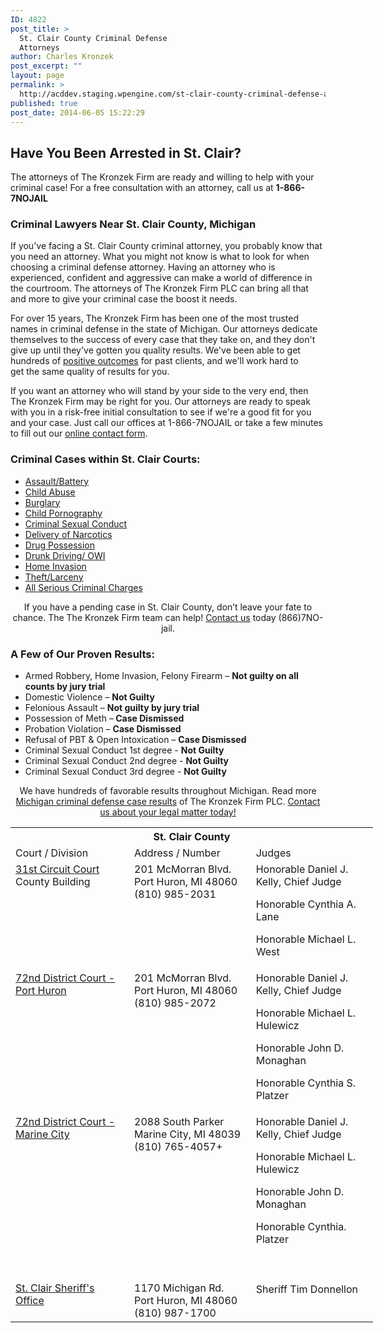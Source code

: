 ```yaml
---
ID: 4822
post_title: >
  St. Clair County Criminal Defense
  Attorneys
author: Charles Kronzek
post_excerpt: ""
layout: page
permalink: >
  http://acddev.staging.wpengine.com/st-clair-county-criminal-defense-attorneys-michigan.html
published: true
post_date: 2014-06-05 15:22:29
---
```

<h2>Have You Been Arrested in St. Clair?</h2>
The attorneys of The Kronzek Firm are ready and willing to help with your criminal case! For a free consultation with an attorney, call us at <strong>1-866-7NOJAIL</strong>
<h3>Criminal Lawyers Near St. Clair County, Michigan</h3>
If you've facing a St. Clair County criminal attorney, you probably know that you need an attorney. What you might not know is what to look for when choosing a criminal defense attorney. Having an attorney who is experienced, confident and aggressive can make a world of difference in the courtroom. The attorneys of The Kronzek Firm PLC can bring all that and more to give your criminal case the boost it needs.

For over 15 years, The Kronzek Firm has been one of the most trusted names in criminal defense in the state of Michigan. Our attorneys dedicate themselves to the success of every case that they take on, and they don't give up until they've gotten you quality results. We've been able to get hundreds of <a href="http://acddev.staging.wpengine.com/proven-results.html">positive outcomes</a> for past clients, and we'll work hard to get the same quality of results for you.

If you want an attorney who will stand by your side to the very end, then The Kronzek Firm may be right for you. Our attorneys are ready to speak with you in a risk-free initial consultation to see if we're a good fit for you and your case. Just call our offices at 1-866-7NOJAIL or take a few minutes to fill out our <a href="http://acddev.staging.wpengine.com/contact-us.html">online contact form</a>.
<h3>Criminal Cases within St. Clair Courts:</h3>
<ul class="no-bullets">
	<li><a href="http://acddev.staging.wpengine.com/assault-charges.html">Assault/Battery</a></li>
	<li><a title="Michigan Child Abuse Attorneys" href="http://acddev.staging.wpengine.com/michigan-child-abuse-attorneys-abuse-neglect-defense-lawyers.html">Child Abuse</a></li>
	<li><a href="http://acddev.staging.wpengine.com/burglary-crimes.html">Burglary</a></li>
	<li><a title="Michigan Child Pornography Defense Attorneys" href="http://www.sexcrimeattorneys.com/michigan/sex-crimes/child-pornography" target="_blank">Child Pornography</a></li>
	<li><a href="http://acddev.staging.wpengine.com/sex-crimes.html">Criminal Sexual Conduct</a></li>
	<li><a title="Michigan Drug Crime Overview" href="http://acddev.staging.wpengine.com/drug-charges.html" target="_blank">Delivery of Narcotics</a></li>
	<li><a href="http://acddev.staging.wpengine.com/drug-charges.html">Drug Possession</a></li>
	<li><a href="http://acddev.staging.wpengine.com/drunk-driving.html">Drunk Driving/ OWI</a></li>
	<li><a title="Michigan Home Invasion" href="http://acddev.staging.wpengine.com/michigan-home-invasion-attorneys-criminal-defense-lawyers.html">Home Invasion</a></li>
	<li><a href="http://acddev.staging.wpengine.com/theft-charges.html">Theft/Larceny</a></li>
	<li><a href="http://acddev.staging.wpengine.com/">All Serious Criminal Charges</a></li>
</ul>
<p class="ctas" style="text-align: center;">If you have a pending case in St. Clair County, don’t leave your fate to chance. The The Kronzek Firm team can help! <a href="http://acddev.staging.wpengine.com/contact-us.html">Contact us</a> today (866)7NO-jail.</p>

<h3>A Few of Our Proven Results:</h3>
<ul>
	<li>Armed Robbery, Home Invasion, Felony Firearm – <b>Not guilty on all counts by jury trial</b></li>
	<li>Domestic Violence – <strong>Not Guilty</strong></li>
	<li>Felonious Assault – <strong>Not guilty by jury trial</strong></li>
	<li>Possession of Meth –<strong> <b>Case Dismissed</b></strong></li>
	<li>Probation Violation – <b>Case Dismissed</b></li>
	<li>Refusal of PBT &amp; Open Intoxication – <b>Case Dismissed</b></li>
	<li>Criminal Sexual Conduct 1st degree - <strong>Not Guilty</strong></li>
	<li>Criminal Sexual Conduct 2nd degree - <strong>Not Guilty</strong></li>
	<li>Criminal Sexual Conduct 3rd degree - <strong>Not Guilty</strong></li>
</ul>
<p class="ctas" style="text-align: center;">We have hundreds of favorable results throughout Michigan. Read more <a href="http://acddev.staging.wpengine.com/proven-results.html">Michigan criminal defense case results</a> of The Kronzek Firm PLC.
<a href="http://acddev.staging.wpengine.com/contact-us.html">Contact us about your legal matter today!</a></p>
<p class="ctas" style="text-align: center;"></p>
<p class="ctas" style="text-align: left;"></p>

<table class="districts" style="width: 580px !important;" cellspacing="0">
<tbody>
<tr>
<th colspan="3">St. Clair County</th>
</tr>
<tr class="subjects">
<td width="225">Court / Division</td>
<td width="225">Address / Number</td>
<td width="225">Judges</td>
</tr>
<tr>
<td valign="top"><a href="http://www.stclaircounty.org/Offices/courts/circuit/" target="_blank">31st Circuit Court
</a>County Building</td>
<td valign="top">201 McMorran Blvd.
Port Huron, MI 48060
(810) 985-2031</td>
<td valign="top">Honorable Daniel J. Kelly, Chief Judge

Honorable Cynthia A. Lane

Honorable Michael L. West</td>
</tr>
<tr>
<td valign="top"><a href="http://www.stclaircounty.org/Offices/courts/district/Default.aspx" target="_blank">72nd District Court - Port Huron</a></td>
<td valign="top">201 McMorran Blvd.
Port Huron, MI 48060
(810) 985-2072</td>
<td valign="top">Honorable Daniel J. Kelly, Chief Judge

Honorable Michael L. Hulewicz

Honorable John D. Monaghan

Honorable Cynthia S. Platzer</td>
</tr>
<tr>
<td valign="top"><a href="http://www.stclaircounty.org/Offices/courts/district/" target="_blank">72nd District Court - Marine City</a></td>
<td valign="top">2088 South Parker
Marine City, MI 48039
(810) 765-4057+</td>
<td valign="top">Honorable Daniel J. Kelly, Chief Judge

Honorable Michael L. Hulewicz

Honorable John D. Monaghan

Honorable Cynthia. Platzer

&nbsp;</td>
</tr>
<tr>
<td valign="top"><a href="http://www.stclaircounty.org/Offices/sheriff/Default.aspx" target="_blank">St. Clair Sheriff's Office</a></td>
<td valign="top">1170 Michigan Rd.
Port Huron, MI 48060
(810) 987-1700</td>
<td valign="top"><span style="font-family: inherit; font-size: inherit; line-height: 1.5;">Sheriff Tim Donnellon </span></td>
</tr>
</tbody>
</table>